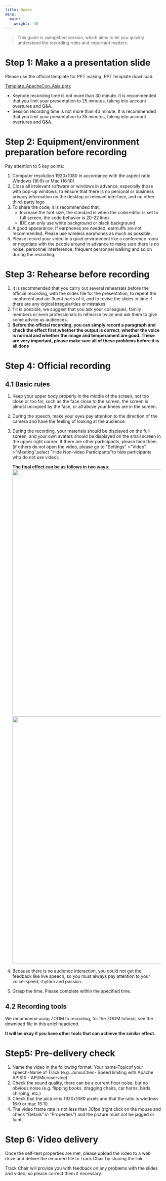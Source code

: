 ```yaml
---
title: Guide
menu:
  main:
    weight: -40
---
```



>This guide is asimplified version,  which aims to let you quickly understand the recording rules and important matters.


# Step 1: Make a a presentation slide

Please use the official template for PPT making.
PPT template download:

[Template_ApacheCon_Asia.pptx](https://apachecon.com/acasia2022/Template_ApacheCon_Asia.pptx)
* Keynote recording time is not more than 30 minute. It is recommended that you limit your presentation to 25 minutes, taking into account overtures and Q&A.
* Session recording time is not more than 40 minute. It is recommended that you limit your presentation to 35 minutes, taking into account overtures and Q&A.

# Step 2: Equipment/environment preparation before recording
Pay attention to 5 key points:
1. Computer resolution 1920x1080 in accordance with the aspect ratio Windows (16:9) or Mac (16:10)
2. Close all irrelevant software or windows in advance, especially those with pop-up windows, to ensure that there is no personal or business privacy information on the desktop or relevant interface, and no other third-party logo
3. To share the code, it is recommended that:
    * Increase the font size, the standard is when the code editor is set to full screen, the code behavior is 20-22 lines
    * IDE can only use white background or black background
4. A good appearance. If earphones are needed, earmuffs are not recommended. Please use wireless earphones as much as possible.
5. Please record your video in a quiet environment like a conference room or negotiate with the people around in advance to make sure there is no noise, personnel interference, frequent personnel walking and so on during the recording.

# Step 3: Rehearse before recording
1. It is recommended that you carry out several rehearsals before the official recording, with the slides file for the presentation, to repeat the incoherent and un-fluent parts of it, and to revise the slides in time if there are any logical irregularities or mistakes.
2. f it is possible, we suggest that you ask your colleagues, family members or even professionals to rehearse twice and ask them to give some advice as audiences.
3. **Before the official recording, you can simply record a paragraph and check the effect first:whether the output is correct, whether the voice is normal and whether the image and temperament are good. These are very important, please make sure all of  these problems before it is all done**

# Step 4:  Official recording
## 4.1 Basic rules
1. Keep your upper body properly in the middle of the screen, not too close or too far, such as the face close to the screen, the screen is almost occupied by the face, or all above your knees are in the screen.
2. During the speech, make your eyes pay attention to the direction of the camera and have the feeling of looking at the audience.
3. During the recording, your materials should be displayed on the full screen, and your own avatars should be displayed on the small screen in the upper right corner. If there are other participants, please hide them (if others do not open the video, please go to "Settings" >"Video" >"Meeting",select "Hide Non-video Participants"to hide participants who do not use video).

    **The final effect can be as follows in two ways**:
    <img src="images/alc_1.jpeg" width="800"/>
        <img src="images/alc_2.jpeg" width="800"/>
4. Because there is no audience interaction, you could not  get the feedback like live speech, so you must always pay attention to your voice-speed, rhythm and passion.
5. Grasp the time. Please complete within the specified time.

## 4.2 Recording tools
We recommend using ZOOM to recording, for the ZOOM tutorial, see the download file in this articl head/end.

**It will be okay if you have other tools that can achieve the similar effect.**

# Step5: Pre-delivery check
1. Name the video in the following format: Your name-Topicof your speech-Name of Track (e.g. JunxuChen- Speed limiting with Apache APISIX - API/Microservice)
2. Check the sound quality, there can be a current floor noise, but no obvious noise (e.g. flipping books, dragging chairs, car horns, birds chirping, etc.)
3. Check that the picture is 1920x1080 pixels and that the ratio is windows 16:9 or mac 16:10.
4. The video frame rate is not less than 30fps (right click on the mouse and check “Details” in “Properties”) and the picture must not be jagged or faint.

# Step 6: Video delivery
Once the self-test properties are met, please upload the video to a web drive and deliver the recorded file to Track Chair by sharing the link.

Track Chair will provide you with feedback on any problems with the slides and video, so please correct them if necessary.
